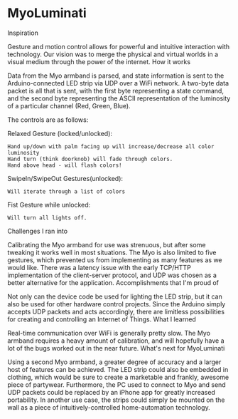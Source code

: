 # MyoLuminati

Inspiration

Gesture and motion control allows for powerful and intuitive interaction with technology. Our vision was to merge the physical and virtual worlds in a visual medium through the power of the internet.
How it works

Data from the Myo armband is parsed, and state information is sent to the Arduino-connected LED strip via UDP over a WiFi network. A two-byte data packet is all that is sent, with the first byte representing a state command, and the second byte representing the ASCII representation of the luminosity of a particular channel (Red, Green, Blue).

The controls are as follows:

Relaxed Gesture (locked/unlocked):

    Hand up/down with palm facing up will increase/decrease all color luminosity
    Hand turn (think doorknob) will fade through colors.
    Hand above head - will flash colors!

SwipeIn/SwipeOut Gestures(unlocked):

    Will iterate through a list of colors

Fist Gesture while unlocked:

    Will turn all lights off.

Challenges I ran into

Calibrating the Myo armband for use was strenuous, but after some tweaking it works well in most situations. The Myo is also limited to five gestures, which prevented us from implementing as many features as we would like. There was a latency issue with the early TCP/HTTP implementation of the client-server protocol, and UDP was chosen as a better alternative for the application.
Accomplishments that I'm proud of

Not only can the device code be used for lighting the LED strip, but it can also be used for other hardware control projects. Since the Arduino simply accepts UDP packets and acts accordingly, there are limitless possibilities for creating and controlling an Internet of Things.
What I learned

Real-time communication over WiFi is generally pretty slow. The Myo armband requires a heavy amount of calibration, and will hopefully have a lot of the bugs worked out in the near future.
What's next for MyoLuminati

Using a second Myo armband, a greater degree of accuracy and a larger host of features can be achieved. The LED strip could also be embedded in clothing, which would be sure to create a marketable and frankly, awesome piece of partywear. Furthermore, the PC used to connect to Myo and send UDP packets could be replaced by an iPhone app for greatly increased portability. In another use case, the strips could simply be mounted on the wall as a piece of intuitively-controlled home-automation technology.
